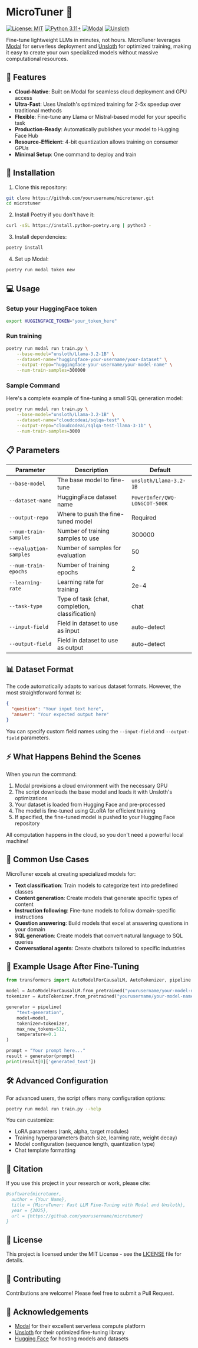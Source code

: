 # MicroTuner 🚀

[![License: MIT](https://img.shields.io/badge/License-MIT-yellow.svg)](https://opensource.org/licenses/MIT)
[![Python 3.11+](https://img.shields.io/badge/python-3.11+-blue.svg)](https://www.python.org/downloads/)
[![Modal](https://img.shields.io/badge/Modal-Deploy-black)](https://modal.com/)
[![Unsloth](https://img.shields.io/badge/Unsloth-Optimized-orange)](https://github.com/unslothai/unsloth)

Fine-tune lightweight LLMs in minutes, not hours. MicroTuner leverages [Modal](https://modal.com/) for serverless deployment and [Unsloth](https://github.com/unslothai/unsloth) for optimized training, making it easy to create your own specialized models without massive computational resources.

## 🌟 Features

- **Cloud-Native**: Built on Modal for seamless cloud deployment and GPU access
- **Ultra-Fast**: Uses Unsloth's optimized training for 2-5x speedup over traditional methods
- **Flexible**: Fine-tune any Llama or Mistral-based model for your specific task
- **Production-Ready**: Automatically publishes your model to Hugging Face Hub
- **Resource-Efficient**: 4-bit quantization allows training on consumer GPUs
- **Minimal Setup**: One command to deploy and train

## 🚀 Installation

1. Clone this repository:
```bash
git clone https://github.com/yourusername/microtuner.git
cd microtuner
```

2. Install Poetry if you don't have it:
```bash
curl -sSL https://install.python-poetry.org | python3 -
```

3. Install dependencies:
```bash
poetry install
```

4. Set up Modal:
```bash
poetry run modal token new
```

## 💻 Usage

### Setup your HuggingFace token

```bash
export HUGGINGFACE_TOKEN="your_token_here"
```

### Run training

```bash
poetry run modal run train.py \
    --base-model="unsloth/Llama-3.2-1B" \
    --dataset-name="huggingface-your-username/your-dataset" \
    --output-repo="huggingface-your-username/your-model-name" \
    --num-train-samples=300000
```

### Sample Command

Here's a complete example of fine-tuning a small SQL generation model:

```bash
poetry run modal run train.py \
    --base-model="unsloth/Llama-3.2-1B" \
    --dataset-name="cloudcodeai/sqlqa-test" \
    --output-repo="cloudcodeai/sqlqa-test-llama-3-1b" \
    --num-train-samples=3000
```

## 📋 Parameters

| Parameter | Description | Default |
|-----------|-------------|---------|
| `--base-model` | The base model to fine-tune | `unsloth/Llama-3.2-1B` |
| `--dataset-name` | HuggingFace dataset name | `PowerInfer/QWQ-LONGCOT-500K` |
| `--output-repo` | Where to push the fine-tuned model | Required |
| `--num-train-samples` | Number of training samples to use | 300000 |
| `--evaluation-samples` | Number of samples for evaluation | 50 |
| `--num-train-epochs` | Number of training epochs | 2 |
| `--learning-rate` | Learning rate for training | 2e-4 |
| `--task-type` | Type of task (chat, completion, classification) | chat |
| `--input-field` | Field in dataset to use as input | auto-detect |
| `--output-field` | Field in dataset to use as output | auto-detect |

## 📊 Dataset Format

The code automatically adapts to various dataset formats. However, the most straightforward format is:

```json
{
  "question": "Your input text here",
  "answer": "Your expected output here"
}
```

You can specify custom field names using the `--input-field` and `--output-field` parameters.

## ⚡ What Happens Behind the Scenes

When you run the command:

1. Modal provisions a cloud environment with the necessary GPU
2. The script downloads the base model and loads it with Unsloth's optimizations
3. Your dataset is loaded from Hugging Face and pre-processed
4. The model is fine-tuned using QLoRA for efficient training
5. If specified, the fine-tuned model is pushed to your Hugging Face repository

All computation happens in the cloud, so you don't need a powerful local machine!

## 🔄 Common Use Cases

MicroTuner excels at creating specialized models for:

- **Text classification**: Train models to categorize text into predefined classes
- **Content generation**: Create models that generate specific types of content
- **Instruction following**: Fine-tune models to follow domain-specific instructions
- **Question answering**: Build models that excel at answering questions in your domain
- **SQL generation**: Create models that convert natural language to SQL queries
- **Conversational agents**: Create chatbots tailored to specific industries

## 🧪 Example Usage After Fine-Tuning

```python
from transformers import AutoModelForCausalLM, AutoTokenizer, pipeline

model = AutoModelForCausalLM.from_pretrained("yourusername/your-model-name")
tokenizer = AutoTokenizer.from_pretrained("yourusername/your-model-name")

generator = pipeline(
    "text-generation",
    model=model,
    tokenizer=tokenizer,
    max_new_tokens=512,
    temperature=0.1
)

prompt = "Your prompt here..."
result = generator(prompt)
print(result[0]['generated_text'])
```

## 🛠️ Advanced Configuration

For advanced users, the script offers many configuration options:

```bash
poetry run modal run train.py --help
```

You can customize:

- LoRA parameters (rank, alpha, target modules)
- Training hyperparameters (batch size, learning rate, weight decay)
- Model configuration (sequence length, quantization type)
- Chat template formatting

## 📝 Citation

If you use this project in your research or work, please cite:

```bibtex
@software{microtuner,
  author = {Your Name},
  title = {MicroTuner: Fast LLM Fine-Tuning with Modal and Unsloth},
  year = {2025},
  url = {https://github.com/yourusername/microtuner}
}
```

## 📜 License

This project is licensed under the MIT License - see the [LICENSE](LICENSE) file for details.

## 🤝 Contributing

Contributions are welcome! Please feel free to submit a Pull Request.

## 🙏 Acknowledgements

- [Modal](https://modal.com/) for their excellent serverless compute platform
- [Unsloth](https://github.com/unslothai/unsloth) for their optimized fine-tuning library
- [Hugging Face](https://huggingface.co/) for hosting models and datasets
